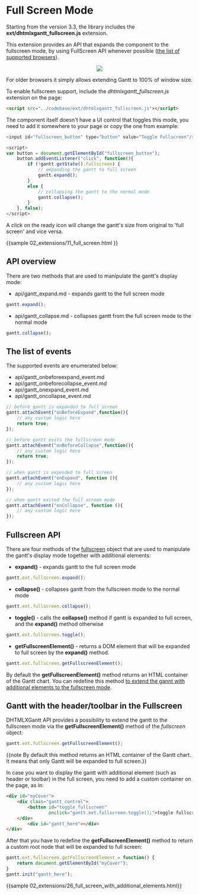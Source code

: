 Full Screen Mode
================

Starting from the version 3.3, the library includes the **ext/dhtmlxgantt_fullscreen.js** extension. 

This extension provides an API that expands the component to the fullscreen mode, by using FullScreen API whenever possible
([the list of supported browsers](https://developer.mozilla.org/en-US/docs/Web/Guide/API/DOM/Using_full_screen_mode#Browser_compatibility)).

<div style="text-align:center;"><img src="desktop/full_screen.png"></div>

For older browsers it simply allows extending Gantt to 100% of window size.

To enable fullscreen support, include the *dhtmlxgantt_fullscreen.js* extension on the page:

~~~html
<script src="../codebase/ext/dhtmlxgantt_fullscreen.js"></script>
~~~

The component itself doesn't have a UI control that toggles this mode, you need to add it somewhere to your page or copy the one from example:

~~~js
<input id="fullscreen_button" type="button" value="Toggle Fullscreen"/>

<script>
var button = document.getElementById("fullscreen_button");
 	button.addEventListener("click", function(){
  		if (!gantt.getState().fullscreen) {
        	// expanding the gantt to full screen
   			gantt.expand();
  		}
  		else {
        	// collapsing the gantt to the normal mode
   			gantt.collapse();
  		}
 	}, false);
</script>
~~~

A click on the ready icon will change the gantt's size from original to 'full screen' and vice versa.

{{sample
	02_extensions/11_full_screen.html
}}

API overview
---------------
There are two methods that are used to manipulate the gantt's display mode:

- api/gantt_expand.md - expands gantt to the full screen mode

~~~js
gantt.expand();
~~~

- api/gantt_collapse.md - collapses gantt from the full screen mode to the normal mode

~~~js
gantt.collapse();
~~~

The list of events
-------------------

The supported events are enumerated below:

- api/gantt_onbeforeexpand_event.md
- api/gantt_onbeforecollapse_event.md
- api/gantt_onexpand_event.md
- api/gantt_oncollapse_event.md

~~~js
// before gantt is expanded to full screen
gantt.attachEvent("onBeforeExpand",function(){
    // any custom logic here    
    return true;
});

// before gantt exits the fullscreen mode
gantt.attachEvent("onBeforeCollapse",function(){
    // any custom logic here    
    return true;
});

// when gantt is expended to full screen
gantt.attachEvent("onExpand", function (){
    // any custom logic here
});

// when gantt exited the full screen mode
gantt.attachEvent("onCollapse", function (){
    // any custom logic here
});
~~~

Fullscreen API
------------------

There are four methods of the [fullscreen](desktop/fullscreen_ext.md) object that are used to manipulate the gantt's display mode together with additional elements:

- **expand()** - expands gantt to the full screen mode

~~~js
gantt.ext.fullscreen.expand();
~~~

- **collapse()** - collapses gantt from the fullscreen mode to the normal mode

~~~js
gantt.ext.fullscreen.collapse();
~~~

- **toggle()** -  calls the **collapse()** method if gantt is expanded to full screen, and the **expand()** method otherwise

~~~js
gantt.ext.fullscreen.toggle();
~~~

- **getFullscreenElement()** - returns a DOM element that will be expanded to full screen by the **expand()** method. 

~~~js
gantt.ext.fullscreen.getFullscreenElement();
~~~

By default the **getFullscreenElement()** method returns an HTML container of the Gantt chart. You can redefine this method [to extend the gannt with additional elements to the fullscreen mode](desktop/fullscreen_mode.md#ganttwiththeheadertoolbarinthefullscreen).

Gantt with the header/toolbar in the Fullscreen
--------------------------------------------------

DHTMLXGantt API provides a possibility to extend the gantt to the fullscreen mode via the **getFullscreenElement()** method of the *fullscreen* object:

~~~js
gantt.ext.fullscreen.getFullscreenElement();
~~~

{{note By default this method returns an HTML container of the Gantt chart. It means that only Gantt will be expanded to full screen.}}

In case you want to display the gantt with additional element (such as header or toolbar) in the full screen, you need to add a custom container on the page, as in:

~~~html
<div id="myCover">
	<div class="gantt_control">
		<button id="toggle_fullscreen" 
				onclick="gantt.ext.fullscreen.toggle();">toggle fullscreen</button>
	</div>
		<div id="gantt_here"></div>
</div>
~~~


After that you have to redefine the **getFullscreenElement()** method to return a custom root node that will be expanded to full screen:

~~~js
gantt.ext.fullscreen.getFullscreenElement = function() {
	return document.getElementById("myCover");
}
gantt.init("gantt_here");
~~~

{{sample 02_extensions/26_full_screen_with_additional_elements.html}}


